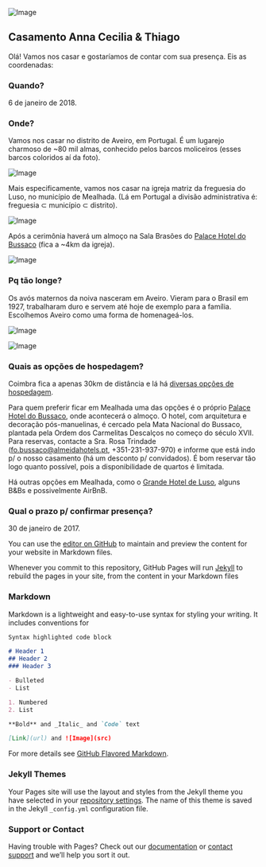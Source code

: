 ![Image](http://i.imgur.com/mNJ2wxf.jpg)

## Casamento Anna Cecilia & Thiago

Olá! Vamos nos casar e gostaríamos de contar com sua presença. Eis as coordenadas:

### Quando?

6 de janeiro de 2018.

### Onde?

Vamos nos casar no distrito de Aveiro, em Portugal. É um lugarejo charmoso de ~80 mil almas, conhecido pelos barcos moliceiros (esses barcos coloridos aí da foto).

![Image](https://upload.wikimedia.org/wikipedia/commons/thumb/0/0c/Aveiro_-_Portugal_%2816885263852%29.jpg/1200px-Aveiro_-_Portugal_%2816885263852%29.jpg)

Mais especificamente, vamos nos casar na igreja matriz da freguesia do Luso, no município de Mealhada. (Lá em Portugal a divisão administrativa é: freguesia ⊂ município ⊂ distrito).

![Image](http://static.panoramio.com/photos/large/130193712.jpg)

Após a cerimônia haverá um almoço na Sala Brasões do [Palace Hotel do Bussaco](http://www.almeidahotels.pt/pt/hotel-coimbra-portugal) (fica a ~4km da igreja).

![Image](https://upload.wikimedia.org/wikipedia/commons/thumb/3/30/Palace_Hotel_do_Bussaco.JPG/1200px-Palace_Hotel_do_Bussaco.JPG)

### Pq tão longe?

Os avós maternos da noiva nasceram em Aveiro. Vieram para o Brasil em 1927, trabalharam duro e servem até hoje de exemplo para a família. Escolhemos Aveiro como uma forma de homenageá-los.

![Image](http://i.imgur.com/JF5rfDl.png)

![Image](http://i.imgur.com/1buw9Lh.png)

### Quais as opções de hospedagem?

Coimbra fica a apenas 30km de distância e lá há [diversas opções de hospedagem](https://www.tripadvisor.com/Hotels-g189143-Coimbra_Coimbra_District_Central_Portugal-Hotels.html).

Para quem preferir ficar em Mealhada uma das opções é o próprio [Palace Hotel do Bussaco](http://www.almeidahotels.pt/pt/hotel-coimbra-portugal), onde acontecerá o almoço. O hotel, com arquitetura e decoração pós-manuelinas, é cercado pela Mata Nacional do Bussaco, plantada pela Ordem dos Carmelitas Descalços no começo do século XVII. Para reservas, contacte a Sra. Rosa Trindade (fo.bussaco@almeidahotels.pt, +351-231-937-970) e informe que está indo p/ o nosso casamento (há um desconto p/ convidados). É bom reservar tão logo quanto possível, pois a disponibilidade de quartos é limitada.

Há outras opções em Mealhada, como o [Grande Hotel de Luso](http://www.hoteluso.com/), alguns B&Bs e possivelmente AirBnB.

### Qual o prazo p/ confirmar presença?

30 de janeiro de 2017.

You can use the [editor on GitHub](https://github.com/thiagomarzagao/convite/edit/master/index.md) to maintain and preview the content for your website in Markdown files.

Whenever you commit to this repository, GitHub Pages will run [Jekyll](https://jekyllrb.com/) to rebuild the pages in your site, from the content in your Markdown files

### Markdown

Markdown is a lightweight and easy-to-use syntax for styling your writing. It includes conventions for

```markdown
Syntax highlighted code block

# Header 1
## Header 2
### Header 3

- Bulleted
- List

1. Numbered
2. List

**Bold** and _Italic_ and `Code` text

[Link](url) and ![Image](src)
```

For more details see [GitHub Flavored Markdown](https://guides.github.com/features/mastering-markdown/).

### Jekyll Themes

Your Pages site will use the layout and styles from the Jekyll theme you have selected in your [repository settings](https://github.com/thiagomarzagao/convite/settings). The name of this theme is saved in the Jekyll `_config.yml` configuration file.

### Support or Contact

Having trouble with Pages? Check out our [documentation](https://help.github.com/categories/github-pages-basics/) or [contact support](https://github.com/contact) and we’ll help you sort it out.
